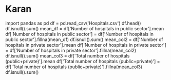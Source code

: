 # Karan
import pandas as pd
df = pd.read_csv('Hospitals.csv')
df.head()
df.isnull().sum()
mean_df = df['Number of hospitals in public sector'].mean
df['Number of hospitals in public sector'] = df['Number of hospitals in public sector'].fillna(mean_df)
df.isnull().sum()
mean_col2 = df['Number of hospitals in private sector'].mean
df['Number of hospitals in private sector'] = df['Number of hospitals in private sector'].fillna(mean_col2)
df.isnull().sum()
mean_col3 = df['Total number of hospitals (public+private)'].mean
df['Total number of hospitals (public+private)'] = df['Total number of hospitals (public+private)'].fillna(mean_col3)
df.isnull().sum()

